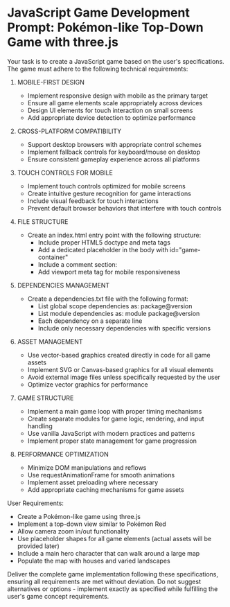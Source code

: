 # JavaScript Game Development Prompt: Pokémon-like Top-Down Game with three.js

Your task is to create a JavaScript game based on the user's specifications. The game must adhere to the following technical requirements:

1. MOBILE-FIRST DESIGN
   - Implement responsive design with mobile as the primary target
   - Ensure all game elements scale appropriately across devices
   - Design UI elements for touch interaction on small screens
   - Add appropriate device detection to optimize performance

2. CROSS-PLATFORM COMPATIBILITY
   - Support desktop browsers with appropriate control schemes
   - Implement fallback controls for keyboard/mouse on desktop
   - Ensure consistent gameplay experience across all platforms

3. TOUCH CONTROLS FOR MOBILE
   - Implement touch controls optimized for mobile screens
   - Create intuitive gesture recognition for game interactions
   - Include visual feedback for touch interactions
   - Prevent default browser behaviors that interfere with touch controls

4. FILE STRUCTURE
   - Create an index.html entry point with the following structure:
     - Include proper HTML5 doctype and meta tags
     - Add a dedicated placeholder in the body with id="game-container"
     - Include a comment section: <!-- Vendor libraries -->
     - Add viewport meta tag for mobile responsiveness

5. DEPENDENCIES MANAGEMENT
   - Create a dependencies.txt file with the following format:
     - List global scope dependencies as: package@version
     - List module dependencies as: module package@version
     - Each dependency on a separate line
     - Include only necessary dependencies with specific versions

6. ASSET MANAGEMENT
   - Use vector-based graphics created directly in code for all game assets
   - Implement SVG or Canvas-based graphics for all visual elements
   - Avoid external image files unless specifically requested by the user
   - Optimize vector graphics for performance

7. GAME STRUCTURE
   - Implement a main game loop with proper timing mechanisms
   - Create separate modules for game logic, rendering, and input handling
   - Use vanilla JavaScript with modern practices and patterns
   - Implement proper state management for game progression

8. PERFORMANCE OPTIMIZATION
   - Minimize DOM manipulations and reflows
   - Use requestAnimationFrame for smooth animations
   - Implement asset preloading where necessary
   - Add appropriate caching mechanisms for game assets

User Requirements:
- Create a Pokémon-like game using three.js
- Implement a top-down view similar to Pokémon Red
- Allow camera zoom in/out functionality
- Use placeholder shapes for all game elements (actual assets will be provided later)
- Include a main hero character that can walk around a large map
- Populate the map with houses and varied landscapes

Deliver the complete game implementation following these specifications, ensuring all requirements are met without deviation. Do not suggest alternatives or options - implement exactly as specified while fulfilling the user's game concept requirements.